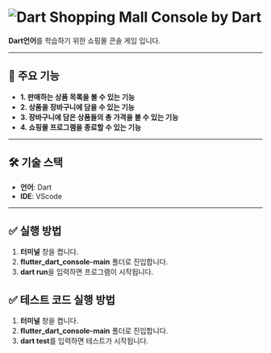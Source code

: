 

# ![Dart](https://img.shields.io/badge/dart-%230175C2.svg?style=for-the-badge&logo=dart&logoColor=white) Shopping Mall Console by Dart

**Dart언어**를 학습하기 위한 쇼핑몰 콘솔 게임 입니다.

---

## 🚀 주요 기능
- **1. 판매하는 상품 목록을 볼 수 있는 기능**
- **2. 상품을 장바구니에 담을 수 있는 기능**
- **3. 장바구니에 담은 상품들의 총 가격을 볼 수 있는 기능**
- **4. 쇼핑몰 프로그램을 종료할 수 있는 기능**

---

## 🛠 기술 스택
- **언어**: Dart
- **IDE**: VScode

---

## ✅ 실행 방법
1. **터미널** 창을 켭니다.
2. **flutter_dart_console-main** 폴더로 진입합니다.
3. **dart run**을 입력하면 프로그램이 시작됩니다.

## ✅ 테스트 코드 실행 방법
1. **터미널** 창을 켭니다.
2. **flutter_dart_console-main** 폴더로 진입합니다.
3. **dart test**를 입력하면 테스트가 시작됩니다.